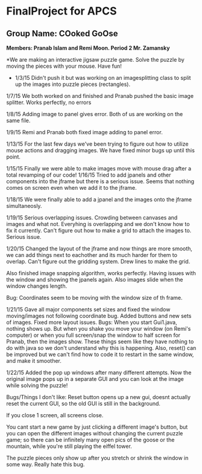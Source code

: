 FinalProject for APCS
============
Group Name: COoked GoOse
------------
**Members: Pranab Islam and Remi Moon. Period 2 Mr. Zamansky**



*We are making an interactive jigsaw puzzle game. Solve the puzzle by moving the pieces with your mouse. Have fun!



- 1/3/15 Didn't push it but was working on an imagesplitting class to split up the images into puzzle pieces (rectangles). 

1/7/15
We both worked on and finished and Pranab pushed the basic image splitter. Works perfectly, no errors

1/8/15 Adding image to panel gives error. Both of us are working on the same file. 

1/9/15 Remi and Pranab both fixed image adding to panel error. 

1/13/15 For the last few days we've been trying to figure out how to utilize mouse actions and dragging images. We have fixed minor bugs up until this point.  


1/15/15 Finally we were able to make images move with mouse drag after a total revamping of our code!
1/16/15 Tried to add jpanels and other components into the jframe but there is a serious issue. Seems that nothing comes on screen even when we add it to the jframe. 

1/18/15 We were finally able to add a jpanel and the images onto the jframe simultaneosly. 

1/19/15 Serious overlapping issues. Crowding between canvases and images and what not. Everyhing is overlapping and we don't know how to fix it currently. Can't figure out how to make a grid to attach the images to. Serious issue. 

1/20/15 Changed the layout of the jframe and now things are more smooth, we can add things next to eachother and its much harder for them to overlap. Can't figure out the gridding system. Drew lines to make the grid. 

Also finished image snapping algorithm, works perfectly. Having issues with the window and showing the jpanels again. Also images slide when the window changes length.

Bug: Coordinates seem to be moving with the window size of th frame.

1/21/15 Gave all major components set sizes and fixed the window moving/images not following coordinate bug. Added buttons and new sets of images. Fixed more layout issues.
Bugs: When you start Gui1.java, nothing shows up. But when you shake you move your window  (on Remi's computer) or when you full screen/snap the window to half screen for Pranab, then the images show. These things seem like they have nothing to do with java so we don't understand why this is happening. Also, reset() can be improved but we can't find how to code it to restart in the same window, and make it smoother.

1/22/15 Added the pop up windows after many different attempts. Now the original image pops up in a separate GUI and you can look at the image while solving the puzzle!

Bugs/Things I don't like: Reset button opens up a new gui, doesnt actually reset the current GUI, so the old GUI is still in the background. 

If you close 1 screen, all screens close.

You cant start a new game by just clicking a different image's button, but you can open the different images without changing the current puzzle game; so there can be infinitely many open pics of the goose or the mountain, while you're still playing the eiffel tower. 

The puzzle pieces only show up after you stretch or shrink the window in some way. Really hate this bug.
